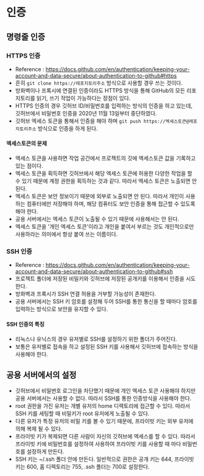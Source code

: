 # 인증

## 명령줄 인증
### HTTPS 인증
- Reference : https://docs.github.com/en/authentication/keeping-your-account-and-data-secure/about-authentication-to-github#https
- 흔히 `git clone https://레포지토리주소` 방식으로 사용할 경우 쓰는 것이다. 
- 방화벽이나 프록시에 연결된 인증이라도 HTTPS 방식을 통해 GitHub의 모든 리포지토리를 읽기, 쓰기 작업이 가능하다는 장점이 있다.
- HTTPS 인증의 경우 깃허브 ID/비밀번호를 입력하는 방식의 인증을 하고 있는데, 깃허브에서 비밀번호 인증을 2020년 11월 13일부터 중단하였다.
- 깃허브 엑세스 토큰을 통해서 인증을 해야 하며  `git push https://엑세스토큰@레포지토리주소` 방식으로 인증을 하게 된다.

#### 엑세스토큰의 문제
- 엑세스 토큰을 사용하면 작업 공간에서 프로젝트의 깃에 엑세스토큰 값을 기록하고 있는 점이다.
- 엑세스 토큰을 획득하면 깃허브에서 해당 엑세스 토큰에 허용한 다양한 작업을 할 수 있기 때문에 계정 권한을 획득하는 것과 같다. 따라서 엑세스 토큰은 노출되면 안된다.
- 엑세스 토큰은 보안 정보이기 때문에 외부로 노출되면 안 된다. 따라서 개인이 사용하는 컴퓨터에만 저장해야 하며, 해당 컴퓨터도 보안 인증을 통해 접근할 수 있도록 해야 한다.
- 공용 서버에서는 엑세스 토큰이 노출될 수 있기 때문에 사용해서는 안 된다.
- 엑세스 토큰을 '개인 엑세스 토큰'이라고 개인을 붙여서 부르는 것도 개인적으로만 사용하라는 의미에서 항상 붙여 쓰는 이름이다.


### SSH 인증
- Reference : https://docs.github.com/en/authentication/keeping-your-account-and-data-secure/about-authentication-to-github#ssh
- 프로젝트 폴더에 저장된 비밀키와 깃허브에 저장된 공개키를 이용해서 인증을 시도한다.
- 방화벽과 프록시가 SSH 연결 허용을 거부할 가능성이 존재한다.
- 공용 서버에서는 SSH 키 암호를 설정해 두어 SSH를 통한 통신을 할 때마다 암호를 입력하는 방식으로 보안을 유지할 수 있다.

#### SSH 인증의 특징
- 리눅스나 유닉스의 경우 유저별로 SSH를 설정하기 위한 폴더가 주어진다.
- 보통은 유저별로 접속을 하고 설정된 SSH 키를 사용해서 깃허브에 접속하는 방식을 사용해야 한다.

## 공용 서버에서의 설정
- 깃허브에서 비밀번호 로그인을 차단했기 때문에 개인 엑세스 토큰 사용해야 하지만 공용 서버에서는 사용할 수 없다. 따라서 SSH를 통한 인증방식을 사용해야 한다.
- root 권한을 가진 유저는 개별 유저의 home 디렉토리에 접근할 수 있다. 따라서 SSH 키를 세팅할 때 비밀키가 root 유저에게 노출될 수 있다.
- 다른 유저가 특정 유저의 비밀 키를 볼 수 있기 때문에, 프라이빗 키는 외부 유저에 의해 복제 될 수 있다.
- 프라이빗 키가 복제되면 다른 사람이 자신의 깃허브에 엑세스를 할 수 있다. 따라서 프라이빗 키에 비밀번호를 설정하여 사용하여 프라이빗 키를 사용할 때 마다 비밀번호를 설정하게 만든다.
- SSH 키는 ~/.ssh 폴더 안에 만든다. 일반적으로 권한은 공개 키는 644, 프라이빗 키는 600, 홈 디렉토리는 755, .ssh 폴더는 700로 설정한다.

